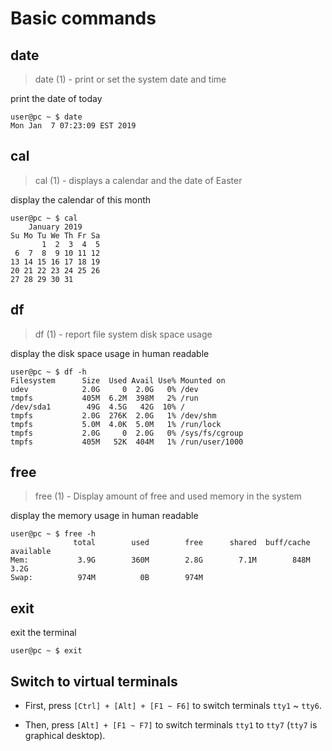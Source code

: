 # Basic commands

## date

> date (1) - print or set the system date and time

print the date of today

```
user@pc ~ $ date
Mon Jan  7 07:23:09 EST 2019
```

## cal

> cal (1) - displays a calendar and the date of Easter

display the calendar of this month

```
user@pc ~ $ cal
    January 2019
Su Mo Tu We Th Fr Sa
       1  2  3  4  5
 6  7  8  9 10 11 12
13 14 15 16 17 18 19
20 21 22 23 24 25 26
27 28 29 30 31
```

## df

> df (1) - report file system disk space usage

display the disk space usage in human readable

```
user@pc ~ $ df -h
Filesystem      Size  Used Avail Use% Mounted on
udev            2.0G     0  2.0G   0% /dev
tmpfs           405M  6.2M  398M   2% /run
/dev/sda1        49G  4.5G   42G  10% /
tmpfs           2.0G  276K  2.0G   1% /dev/shm
tmpfs           5.0M  4.0K  5.0M   1% /run/lock
tmpfs           2.0G     0  2.0G   0% /sys/fs/cgroup
tmpfs           405M   52K  404M   1% /run/user/1000
```

## free

> free (1) - Display amount of free and used memory in the system

display the memory usage in human readable

```
user@pc ~ $ free -h
              total        used        free      shared  buff/cache   available
Mem:           3.9G        360M        2.8G        7.1M        848M        3.2G
Swap:          974M          0B        974M
```

## exit

exit the terminal

```
user@pc ~ $ exit
```

## Switch to virtual terminals

- First, press `[Ctrl] + [Alt] + [F1 ~ F6]` to switch terminals `tty1` \~ `tty6`.

- Then, press `[Alt] + [F1 ~ F7]` to switch terminals `tty1` to `tty7` (`tty7` is graphical desktop).
